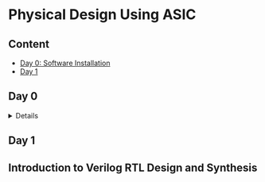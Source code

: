 # Physical Design Using ASIC

## Content
- [Day 0: Software Installation](#day-0)
- [Day 1](#day-1)

## Day 0
<details > 
### Software Installation

<details > 
    
<summary><mark>Icarus verilog</mark></summary>
 <br>   
<p>Icarus Verilog (iverilog) is a popular open-source Verilog simulator. It allows you to compile and simulate Verilog code, making it a valuable tool for hardware description language (HDL) development and testing.

To install Icarus Verilog on Ubuntu, use the following command in the terminal:</p>

```bash
$ sudo apt-get update
$ sudo apt-get install iverilog

```
Screenshot after installation-
![iverilog](https://github.com/akhiiasati/Akhil_IIITB/assets/43675821/dd7e5d71-c77c-4709-a943-dcd79d88957a)

</details>
<details>
<summary>Yosys</summary>
<br>
<p>Yosys is a powerful open-source tool for Verilog synthesis. It allows you to convert RTL (Register Transfer Level) code written in Verilog into a gate-level representation, such as a netlist. This netlist can then be used for further analysis, optimization, and implementation in various digital design flows.

To install Yosys on Ubuntu, use the following command in the terminal:</p>

```bash
$ git clone https://github.com/YosysHQ/yosys.git
$ cd yosys-master 
$ sudo apt install make (If make is not installed please install it) 
$ sudo apt-get install build-essential clang bison flex \
    libreadline-dev gawk tcl-dev libffi-dev git \
    graphviz xdot pkg-config python3 libboost-system-dev \
    libboost-python-dev libboost-filesystem-dev zlib1g-dev
$ make config-gcc
$ make 
$ sudo make install
```
Screenshot after installation-
![Yosys](https://github.com/akhiiasati/Akhil_IIITB/assets/43675821/edca2369-c785-4b3e-80ef-b768361f0444)


</details>

<details>
<summary>GTKWave</summary>
    <br>
<p> 
GTKWave is a popular open-source waveform viewer for digital and analog electronic circuits. It is commonly used to visualize and analyze simulation results from digital hardware description languages like VHDL (VHSIC Hardware Description Language) and Verilog.

To install GTKwave on Ubuntu, use the following command in the terminal:</p>

```bash
$ sudo apt update
$ sudo apt install gtkwave
```
Screenshot after installation-
![GTKwave](https://github.com/akhiiasati/Akhil_IIITB/assets/43675821/210934bb-e8e1-479d-afae-d0d2807e61ed)

</details>


<details>
<summary>OpenSTA</summary></summary>
<br>
    
<p>OpenSTA (Open Static Timing Analysis) is an open-source software tool used for Static Timing Analysis (STA) of digital integrated circuits. STA is a crucial step in digital design verification and optimization to ensure that the circuit meets its timing requirements, especially with regard to clock frequency and setup/hold times.

To install OpenSTA on Ubuntu, use the following command in the terminal: </p>

```bash
https://github.com/The-OpenROAD-Project/OpenSTA
```

```bash
$ sudo apt-get install cmake
$ sudo apt-get install clang
$ sudo apt-get install gcc
$ sudo apt-get install tcl
$ sudo apt-get install swig
$ sudo apt-get install bison
$ sudo apt-get install flex
```

Installation commands for openSTA
```bash
$ git clone https://github.com/The-OpenROAD-Project/OpenSTA.git
$ cd OpenSTA
$ mkdir build
$ cd build
$ cmake ..
$ make
```
Screenshot after installation-
![STA](https://github.com/akhiiasati/Akhil_IIITB/assets/43675821/1dec98a7-9bf6-4367-bf26-fd42dbc9594a)

</details>


<details>
<summary>NGSpice</summary>
    <br>
<p>NGSpice (Next Generation Spice) is an open-source electronic circuit simulator that is widely used for analog, digital, and mixed-signal circuit simulations. It is based on the original SPICE (Simulation Program with Integrated Circuit Emphasis) simulator, which was developed at the University of California, Berkeley, in the 1970s.</p>    

<p>To install NGspice on Ubuntu, use the following command in the terminal: </p>

After downloading the tarball from https://sourceforge.net/projects/ngspice/files/ to a local directory, unpack it using:

```bash
$ tar -zxvf ngspice-37.tar.gz
$ cd ngspice-37
$ mkdir release
$ cd release
$ ../configure  --with-x --with-readline=yes --disable-debug
$ make
$ sudo make install
```
Screenshot after installation-

![ngspice](https://github.com/akhiiasati/Akhil_IIITB/assets/43675821/0a0f66d0-e963-4203-bf73-a3a48acfd93c)


    
</details>

<details>
<summary>Magic</summary>
    <br>
 <p>Magic is an open-source VLSI (Very-Large-Scale Integration) layout tool used in Electronic Design Automation (EDA) for the physical design of integrated circuits. It is primarily focused on the layout and design of digital and analog circuits. Magic is widely used in academia and research communities for designing integrated circuits at various levels of abstraction.</p>   

<p>To install Magic on Ubuntu, use the following command in the terminal: </p>

```bash
$   sudo apt-get install m4
$   sudo apt-get install tcsh
$   sudo apt-get install csh
$   sudo apt-get install libx11-dev
$   sudo apt-get install tcl-dev tk-dev
$   sudo apt-get install libcairo2-dev
$   sudo apt-get install mesa-common-dev libglu1-mesa-dev
$   sudo apt-get install libncurses-dev
$   git clone https://github.com/RTimothyEdwards/magic
$   cd magic
$   ./configure
$   make
$   sudo make install

```
Screenshot after installation-
![Screenshot from 2023-07-31 21-35-44](https://github.com/akhiiasati/Akhil_IIITB/assets/43675821/cefda874-22ed-4b78-ae7a-c4b150fd31f3)
    
</details>

<details>
<summary>OpenLANE</summary>
    <br>
    <p>OpenLANE is an open-source ASIC (Application-Specific Integrated Circuit) design flow that aims to automate the entire digital chip design process, from RTL (Register Transfer Level) synthesis to GDSII (Graphic Data System II) layout, and it includes all the steps in between. The project is developed by the VLSI CAD Group at the University of California, Los Angeles (UCLA), and it is part of the larger OpenROAD (Open Research for Advanced Chip Design) initiative.</p>
    
<p>To install OpenLANE on Ubuntu, use the following command in the terminal: </p>

```bash
$ sudo apt-get update
$ sudo apt-get upgrade
$ sudo apt install -y build-essential python3 python3-venv python3-pip make git
$ sudo apt install apt-transport-https ca-certificates curl software-properties-common
$ curl -fsSL https://download.docker.com/linux/ubuntu/gpg | sudo gpg --dearmor -o /usr/share/keyrings/docker-archive-keyring.gpg
$ echo "deb [arch=amd64 signed-by=/usr/share/keyrings/docker-archive-keyring.gpg] https://download.docker.com/linux/ubuntu $(lsb_release -cs) stable" | sudo tee /etc/apt/sources.list.d/docker.list > /dev/null
$ sudo apt update
$ sudo apt install docker-ce docker-ce-cli containerd.io
$ sudo docker run hello-world
$ sudo groupadd docker
$ sudo usermod -aG docker $USER
$ sudo reboot 
```

After Reboot
```bash
docker run hello-world
```

Screenshot after installation-
![OpenLANE](https://github.com/akhiiasati/Akhil_IIITB/assets/43675821/74d108c4-c5aa-406a-8f40-87b0e71f0c4e)

    
</details>
</details> 

## Day 1
<h2 id="Introduction to Verilog RTL Design and Synthesis"> Introduction to Verilog RTL Design and Synthesis </h2>

